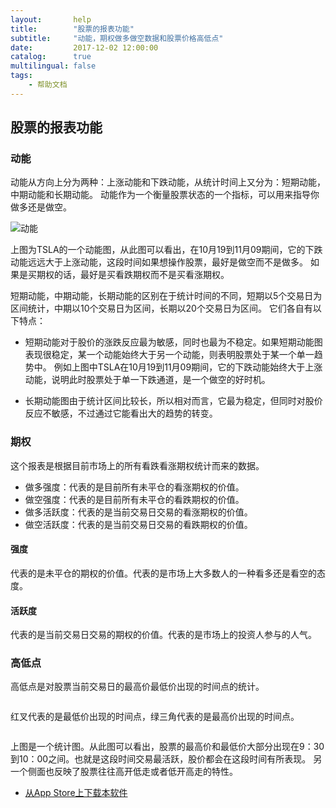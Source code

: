 ```yaml
---
layout:       help
title:        "股票的报表功能"
subtitle:     "动能，期权做多做空数据和股票价格高低点"
date:         2017-12-02 12:00:00
catalog:      true
multilingual: false
tags:
    - 帮助文档
---
```



## 股票的报表功能


### 动能

动能从方向上分为两种：上涨动能和下跌动能，从统计时间上又分为：短期动能，中期动能和长期动能。
动能作为一个衡量股票状态的一个指标，可以用来指导你做多还是做空。

<img src="{{ site.baseurl }}/img/dashboard/energy.png" alt="动能" class="inline"/>

上图为TSLA的一个动能图，从此图可以看出，在10月19到11月09期间，它的下跌动能远远大于上涨动能，这段时间如果想操作股票，最好是做空而不是做多。
如果是买期权的话，最好是买看跌期权而不是买看涨期权。

短期动能，中期动能，长期动能的区别在于统计时间的不同，短期以5个交易日为区间统计，中期以10个交易日为区间，长期以20个交易日为区间。
它们各自有以下特点：

* 短期动能对于股价的涨跌反应最为敏感，同时也最为不稳定。如果短期动能图表现很稳定，某一个动能始终大于另一个动能，则表明股票处于某一个单一趋势中。
  例如上图中TSLA在10月19到11月09期间，它的下跌动能始终大于上涨动能，说明此时股票处于单一下跌通道，是一个做空的好时机。

* 长期动能图由于统计区间比较长，所以相对而言，它最为稳定，但同时对股价反应不敏感，不过通过它能看出大的趋势的转变。

### 期权

这个报表是根据目前市场上的所有看跌看涨期权统计而来的数据。

* 做多强度：代表的是目前所有未平仓的看涨期权的价值。
* 做空强度：代表的是目前所有未平仓的看跌期权的价值。
* 做多活跃度：代表的是当前交易日交易的看涨期权的价值。
* 做空活跃度：代表的是当前交易日交易的看跌期权的价值。

#### 强度

代表的是未平仓的期权的价值。代表的是市场上大多数人的一种看多还是看空的态度。

#### 活跃度

代表的是当前交易日交易的期权的价值。代表的是市场上的投资人参与的人气。

### 高低点

高低点是对股票当前交易日的最高价最低价出现的时间点的统计。

<img src="{{ site.baseurl }}/img/dashboard/hl_scatter.png" alt="" class="inline"/>

红叉代表的是最低价出现的时间点，绿三角代表的是最高价出现的时间点。

<img src="{{ site.baseurl }}/img/dashboard/hl_report.png" alt="" class="inline"/>

上图是一个统计图。从此图可以看出，股票的最高价和最低价大部分出现在9：30到10：00之间。也就是这段时间交易最活跃，股价都会在这段时间有所表现。
另一个侧面也反映了股票往往高开低走或者低开高走的特性。

-  [从App Store上下载本软件][1]

[1]: http://itunes.apple.com/us/app/id1228960496